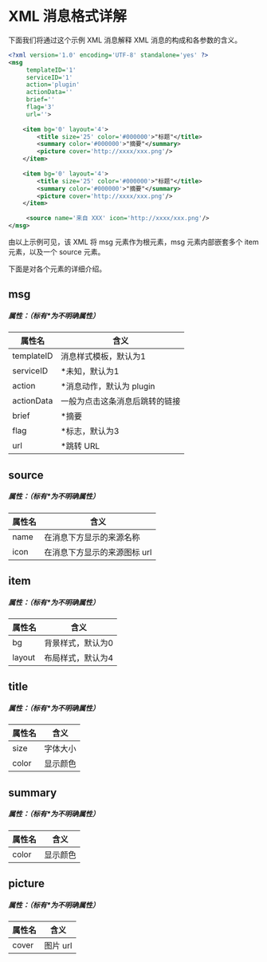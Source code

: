 # XML 消息格式详解

下面我们将通过这个示例 XML 消息解释 XML 消息的构成和各参数的含义。

```xml
<?xml version='1.0' encoding='UTF-8' standalone='yes' ?>
<msg 
     templateID='1' 
     serviceID='1' 
     action='plugin' 
     actionData='' 
     brief='' 
     flag='3' 
     url=''>
    
    <item bg='0' layout='4'>
        <title size='25' color='#000000'>"标题"</title>
    	<summary color='#000000'>"摘要"</summary>
    	<picture cover='http://xxxx/xxx.png'/>
    </item>
    
    <item bg='0' layout='4'>
        <title size='25' color='#000000'>"标题"</title>
    	<summary color='#000000'>"摘要"</summary>
    	<picture cover='http://xxxx/xxx.png'/>
    </item>
    
     <source name='来自 XXX' icon='http://xxxx/xxx.png'/>
</msg>
```



由以上示例可见，该 XML 将 msg 元素作为根元素，msg 元素内部嵌套多个 item 元素，以及一个 source 元素。

下面是对各个元素的详细介绍。



## msg

##### 属性：（标有*为不明确属性）

| 属性名     | 含义                           |
| ---------- | ------------------------------ |
| templateID | 消息样式模板，默认为1          |
| serviceID  | *未知，默认为1                 |
| action     | *消息动作，默认为 plugin       |
| actionData | 一般为点击这条消息后跳转的链接 |
| brief      | *摘要                          |
| flag       | *标志，默认为3                 |
| url        | *跳转 URL                      |



## source

##### 属性：（标有*为不明确属性）

| 属性名 | 含义                         |
| ------ | ---------------------------- |
| name   | 在消息下方显示的来源名称     |
| icon   | 在消息下方显示的来源图标 url |



## item

##### 属性：（标有*为不明确属性）

| 属性名 | 含义              |
| ------ | ----------------- |
| bg     | 背景样式，默认为0 |
| layout | 布局样式，默认为4 |



## title

##### 属性：（标有*为不明确属性）

| 属性名 | 含义     |
| ------ | -------- |
| size   | 字体大小 |
| color  | 显示颜色 |



## summary

##### 属性：（标有*为不明确属性）

| 属性名 | 含义     |
| ------ | -------- |
| color  | 显示颜色 |



## picture

##### 属性：（标有*为不明确属性）

| 属性名 | 含义     |
| ------ | -------- |
| cover  | 图片 url |

